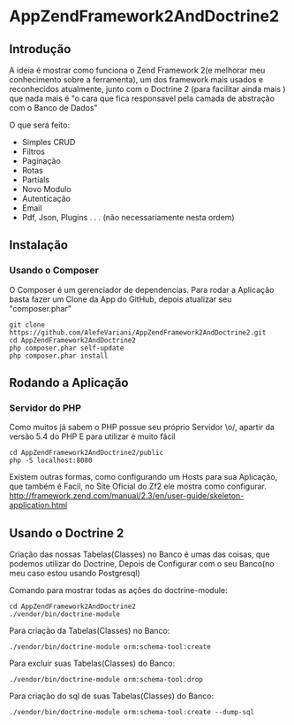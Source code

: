AppZendFramework2AndDoctrine2
=======================

Introdução
------------

A ideia é mostrar como funciona o Zend Framework 2(e melhorar meu conhecimento sobre a ferramenta), um dos framework mais usados e reconhecidos atualmente, junto com o Doctrine 2 (para facilitar ainda mais ) que nada mais é "o cara que fica responsavel pela camada de abstração com o Banco de Dados"

O que será feito:
- Simples CRUD
- Filtros
- Paginação
- Rotas
- Partials
- Novo Modulo
- Autenticação
- Email
- Pdf, Json, Plugins . . .
(não necessariamente nesta ordem) 

Instalação
-----------

### Usando o Composer 

O Composer é um gerenciador de dependencias.
Para rodar a Aplicação basta fazer um Clone da App do GitHub, depois atualizar seu "composer.phar"

    git clone https://github.com/AlefeVariani/AppZendFramework2AndDoctrine2.git
    cd AppZendFramework2AndDoctrine2
    php composer.phar self-update
    php composer.phar install

Rodando a Aplicação
--------------------

### Servidor do PHP 

Como muitos já sabem o PHP possue seu próprio Servidor \o/, apartir da versão 5.4 do PHP
E para utilizar é muito fácil

    
    cd AppZendFramework2AndDoctrine2/public
    php -S localhost:8080 

Existem outras formas, como configurando um Hosts para sua Aplicação, que também é Facil, no Site Oficial do Zf2 ele mostra como configurar.
http://framework.zend.com/manual/2.3/en/user-guide/skeleton-application.html

Usando o Doctrine 2
--------------------

Criação das nossas Tabelas(Classes) no Banco é umas das coisas, que podemos utilizar do Doctrine, Depois de Configurar com o seu Banco(no meu caso estou usando Postgresql)

Comando para mostrar todas as ações do doctrine-module:

    cd AppZendFramework2AndDoctrine2
    ./vendor/bin/doctrine-module

Para criação da Tabelas(Classes) no Banco:

    ./vendor/bin/doctrine-module orm:schema-tool:create 

Para excluir suas Tabelas(Classes) do Banco:

    ./vendor/bin/doctrine-module orm:schema-tool:drop

Para criação do sql de suas Tabelas(Classes) do Banco:

    ./vendor/bin/doctrine-module orm:schema-tool:create --dump-sql


